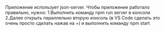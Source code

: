 Приложение использует json-server. Чтобы приложение работало правильно, нужно:
  1.Выполнить команду npm run server в консоли
  2.Далее открыть параллельно вторую консоль (в VS Сode сделать это очень просто сделать нажав на +) и выполнить команду npm start
